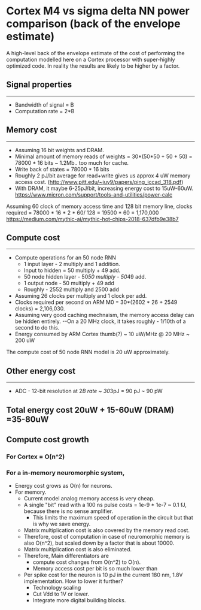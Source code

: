 # Cortex M4 vs sigma delta NN power comparison (back of the envelope estimate)

A high-level back of the envelope estimate of the cost of performing the computation modelled here on a Cortex processor with super-highly optimized code. In reality the results are likely to be higher by a factor.

## Signal properties
---
- Bandwidth of signal = B
- Computation rate = 2*B

## Memory cost
---
- Assuming 16 bit weights and DRAM.
- Minimal amount of memory reads of weights = 30*(50*50 + 50 + 50) = 78000 * 16 bits ~ 1.2Mb.. too much for cache.
- Write back of states = 78000 * 16 bits
- Roughly 2 pJ/bit average for read+write gives us approx 4 uW memory access cost.
(http://www.pitt.edu/~juy9/papers/ping_iccad_318.pdf)
- With DRAM, it maybe 6-25pJ/bit, increasing energy cost to 15uW-60uW.
https://www.micron.com/support/tools-and-utilities/power-calc

Assuming 60 clock of memory access time and 128 bit memory line, clocks required = 78000 * 16 * 2 * 60/ 128 = 19500 * 60 = 1,170,000
https://medium.com/mythic-ai/mythic-hot-chips-2018-637dfb9e38b7

## Compute cost
---
- Compute operations for an 50 node RNN  
  - 1 input layer - 2 multiply and 1 addition.
  - Input to hidden = 50 multiply + 49 add.
  - 50 node hidden layer - 50*50 multiply - 50*49 add.
  - 1 output node - 50 multiply + 49 add
  - Roughly - 2552 multiply and 2500 add
- Assuming 26 clocks per multiply and 1 clock per add.
- Clocks required per second on ARM M0 = 30*(2602 * 26 + 2549 clocks) = 2,106,030.
- Assuming very good caching mechnaism, the memory access delay can be hidden entirely.
--On a 20 MHz clock, it takes roughly - 1/10th of a second to do this.
- Energy consumed by ARM Cortex thumb(?) ~ 10 uW/MHz @ 20 MHz ~ 200 uW

The compute cost of 50 node RNN model is 20 uW approximately.

## Other energy cost
---
- ADC - 12-bit resolution at 2*B rate ~ 30*3pJ = 90 pJ ~ 90 pW

## Total energy cost 20uW + 15-60uW (DRAM) =35-80uW

## Compute cost growth 
### For Cortex = O(n^2)
### For a in-memory neuromorphic system, 
- Energy cost grows as O(n) for neurons. 
- For memory.
  - Current model analog memory access is very cheap. 
  - A single "bit" read with a 100 ns pulse costs = 1e-9 * 1e-7 ~ 0.1 fJ, because there is no sense amplifier.
      - This limits the maximum speed of operation in the circuit but that is why we save energy.
  - Matrix multiplication cost is also covered by the memory read cost.
  - Therefore, cost of computation in case of neuromorphic memory is also O(n^2), but scaled down by a factor that is about 10000.
  - Matrix multiplication cost is also eliminated.
  - Therefore, Main differentiators are 
      - compute cost changes from O(n^2) to O(n).
      - Memory access cost per bit is so much lower than 
  - Per spike cost for the neuron is 10 pJ in the current 180 nm, 1.8V implementation. How to lower it further?
      - Technology scaling
      - Cut Vdd to 1V or lower.
      - Integrate more digital building blocks.

